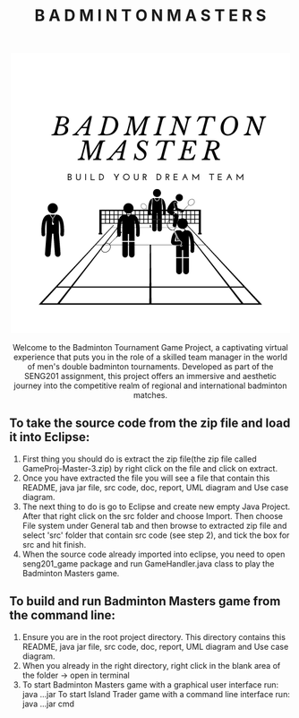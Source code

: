 <h1 align="center">B A D M I N T O N  M A S T E R S</h1> <br>
<p align="center">
  <a href="https://gitpoint.co/">
    <img src="Badm.png" alt="Italian Trulli">
  </a>
</p>

<p align="center">
  Welcome to the Badminton Tournament Game Project, a captivating virtual experience that puts you in the role of a skilled team manager in the world of men's double badminton tournaments. Developed as part of the SENG201 assignment, this project offers an immersive and aesthetic journey into the competitive realm of regional and international badminton matches.
</p>

<p align="left">
  
To take the source code from the zip file and load it into Eclipse:
-----------------------------------------------------
1. First thing you should do is extract the zip file(the zip file called GameProj-Master-3.zip) by right click on the file and click on extract.
2. Once you have extracted the file you will see a file that contain  this README, java jar file, src code, doc, report, UML diagram and Use case diagram.
3. The next thing to do is go to Eclipse and create new empty Java Project. After that right click on the src folder and choose Import. Then choose File system under General tab and then browse to extracted zip file and select 'src' folder that contain src code (see step 2), and tick the box for src and hit finish.
4. When the source code already imported into eclipse, you need to open seng201_game package and run GameHandler.java class to play the Badminton Masters game.
 
To build and run Badminton Masters game from the command line:
-----------------------------------------------------
1. Ensure you are in the root project directory. This directory contains  this README, java jar file, src code, doc, report, UML diagram and Use case diagram.
2. When you already in the right directory, right click in the blank area of the folder -> open in terminal
3. To start Badminton Masters game with a graphical user interface run:
     java ...jar
   To start Island Trader game with a command line interface run:
     java ...jar cmd
</p>

